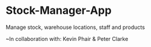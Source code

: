 # Stock-Manager-App
Manage stock, warehouse locations, staff and products

~In collaboration with: Kevin Phair & Peter Clarke

